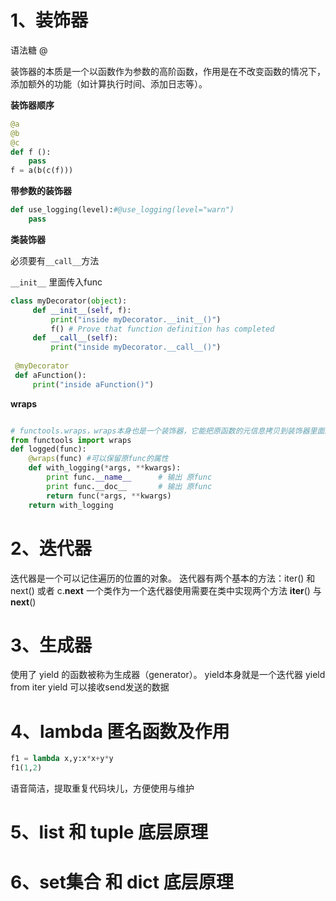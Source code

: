 # 1、装饰器

语法糖 @

装饰器的本质是一个以函数作为参数的高阶函数，作用是在不改变函数的情况下，添加额外的功能（如计算执行时间、添加日志等）。

**装饰器顺序**

```python
@a
@b
@c
def f ():
    pass
f = a(b(c(f)))
```

**带参数的装饰器**

```python
def use_logging(level):#@use_logging(level="warn")
    pass 
```

**类装饰器**

必须要有`__call__`方法

`__init__` 里面传入func

```python
class myDecorator(object):
     def __init__(self, f):
         print("inside myDecorator.__init__()")
         f() # Prove that function definition has completed
     def __call__(self):
         print("inside myDecorator.__call__()")
 
 @myDecorator
 def aFunction():
     print("inside aFunction()")
```

**wraps**

```python

# functools.wraps，wraps本身也是一个装饰器，它能把原函数的元信息拷贝到装饰器里面的 func 函数中
from functools import wraps
def logged(func):
    @wraps(func) #可以保留原func的属性
    def with_logging(*args, **kwargs):
        print func.__name__      # 输出 原func
        print func.__doc__       # 输出 原func
        return func(*args, **kwargs)
    return with_logging
```

# 2、迭代器 

迭代器是一个可以记住遍历的位置的对象。
迭代器有两个基本的方法：iter() 和 next() 或者 c.__next__
一个类作为一个迭代器使用需要在类中实现两个方法 __iter__() 与 __next__()

# 3、生成器

使用了 yield 的函数被称为生成器（generator）。
yield本身就是一个迭代器
yield from iter 
yield 可以接收send发送的数据

# 4、lambda 匿名函数及作用
```python
f1 = lambda x,y:x*x+y*y
f1(1,2)
```

语音简洁，提取重复代码块儿，方便使用与维护

# 5、list 和 tuple 底层原理


# 6、set集合 和 dict 底层原理
